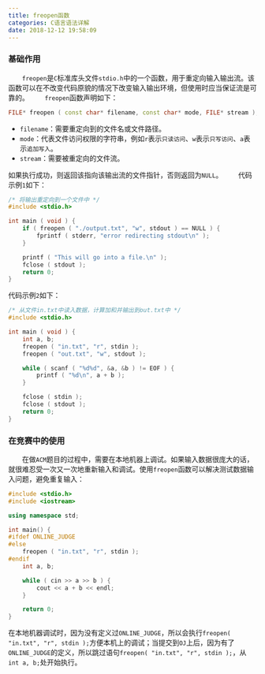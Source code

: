 ```yaml
---
title: freopen函数
categories: C语言语法详解
date: 2018-12-12 19:58:09
---
```

### 基础作用

&emsp;&emsp;`freopen`是`C`标准库头文件`stdio.h`中的一个函数，用于重定向输入输出流。该函数可以在不改变代码原貌的情况下改变输入输出环境，但使用时应当保证流是可靠的。<!--more-->
&emsp;&emsp;`freopen`函数声明如下：

``` cpp
FILE* freopen ( const char* filename, const char* mode, FILE* stream );
```

- `filename`：需要重定向到的文件名或文件路径。
- `mode`：代表文件访问权限的字符串，例如`r`表示`只读访问`、`w`表示`只写访问`、`a`表示`追加写入`。
- `stream`：需要被重定向的文件流。

如果执行成功，则返回该指向该输出流的文件指针，否则返回为`NULL`。
&emsp;&emsp;代码示例`1`如下：

``` cpp
/* 将输出重定向到一个文件中 */
#include <stdio.h>

int main ( void ) {
    if ( freopen ( "./output.txt", "w", stdout ) == NULL ) {
        fprintf ( stderr, "error redirecting stdout\n" );
    }

    printf ( "This will go into a file.\n" );
    fclose ( stdout );
    return 0;
}
```

代码示例`2`如下：

``` cpp
/* 从文件in.txt中读入数据，计算加和并输出到out.txt中 */
#include <stdio.h>

int main ( void ) {
    int a, b;
    freopen ( "in.txt", "r", stdin );
    freopen ( "out.txt", "w", stdout );

    while ( scanf ( "%d%d", &a, &b ) != EOF ) {
        printf ( "%d\n", a + b );
    }

    fclose ( stdin );
    fclose ( stdout );
    return 0;
}
```

### 在竞赛中的使用

&emsp;&emsp;在做`ACM`题目的过程中，需要在本地机器上调试。如果输入数据很庞大的话，就很难忍受一次又一次地重新输入和调试。使用`freopen`函数可以解决测试数据输入问题，避免重复输入：

``` cpp
#include <stdio.h>
#include <iostream>

using namespace std;

int main() {
#ifdef ONLINE_JUDGE
#else
    freopen ( "in.txt", "r", stdin );
#endif
    int a, b;

    while ( cin >> a >> b ) {
        cout << a + b << endl;
    }

    return 0;
}
```

在本地机器调试时，因为没有定义过`ONLINE_JUDGE`，所以会执行`freopen( "in.txt", "r", stdin );`方便本机上的调试；当提交到`OJ`上后，因为有了`ONLINE_JUDGE`的定义，所以跳过语句`freopen( "in.txt", "r", stdin );`，从`int a, b;`处开始执行。